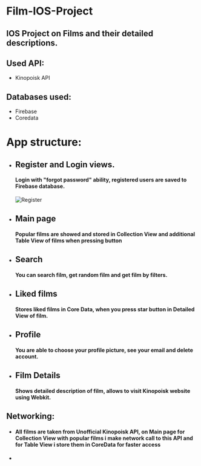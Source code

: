 # Film-IOS-Project
## IOS Project on Films and their detailed descriptions. 

## Used API:
* Kinopoisk API

## Databases used:
* Firebase
* Coredata

# App structure:
* ## Register and Login views.
  #### Login with "forgot password" ability, registered users are saved to Firebase database.
  ![Register](https://disk.yandex.ru/i/VwxM7CzvRbRc7g "Register View")
* ## Main page
  #### Popular films are showed and stored in Collection View and additional Table View of films when pressing button
* ## Search
  #### You can search film, get random film and get film by filters.
* ## Liked films
  #### Stores liked films in Core Data, when you press star button in Detailed View of film.
* ## Profile
  #### You are able to choose your profile picture, see your email and delete account.
* ## Film Details
  #### Shows detailed description of film, allows to visit Kinopoisk website using Webkit.

## Networking:
* #### All films are taken from Unofficial Kinopoisk API, on Main page for Collection View with popular films i make network call to this API and for Table View i store them in CoreData for faster access
*
